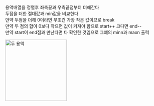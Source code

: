 용액배열을 정렬후 좌측끝과 우측끝점부터 더해간다</br>
두점을 더한 절대값과 min값을 비교한다</br>
만약 두점을 더해 0이라면 무조건 가장 작은 값이므로 break</br>
만약 두 점의 합이 0보다 작으면 값이 커져야 함으로 start++ 크다면 end--</br>
만약 start이 end점과 만난다면 다 확인한 것임으로 그떄의 minn과 maxn 출력</br>

<img width="196" alt="두 용액" src="https://user-images.githubusercontent.com/68943993/187906372-2de9c76d-a3a3-4eaa-9a6f-5ede3d69656c.PNG">

